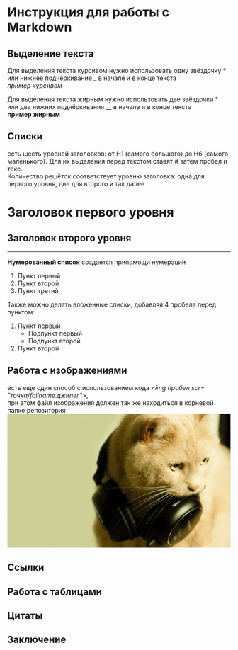 # Инструкция для работы с Markdown

## Выделение текста

Для выделения текста курсивом нужно использовать одну звёздочку * или нижнее подчёркивание _ в начале и в конце текста  
*пример курсивом*  

Для выделения текста жирным нужно использовать две звёздочки * или два нижних подчёркивания __ в начале и в конце текста  
**пример жирным**

## Списки

есть шесть уровней заголовков: от H1 (самого большого) до H6 (самого маленького). Для их выделения перед текстом ставят *#* затем пробел и текс.   
Количество решёток соответствует уровню заголовка: одна для первого уровня, две для второго и так далее

# Заголовок первого уровня

## Заголовок второго уровня
---------

**Нумерованный список** создается припомощи нумерации

1. Пункт первый
2. Пункт второй
3. Пункт третий

Также можно делать вложенные списки, добавляя 4 пробела перед пунктом:

1. Пункт первый
    - Подпункт первый
    - Подпункт второй
2. Пункт второй

## Работа с изображениями

есть еще один способ с использованием кода *<img пробел scr= "точка/failname.джипег">*,  
при этом файл изображения должен так же находиться в корневой папке репозитория
<img src= "./cat.jpg">

## Ссылки

## Работа с таблицами

## Цитаты

## Заключение
